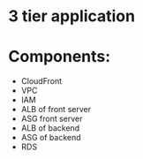 # 3 tier application

# Components:
- CloudFront
- VPC
- IAM
- ALB of front server
- ASG front server
- ALB of backend
- ASG of backend
- RDS
